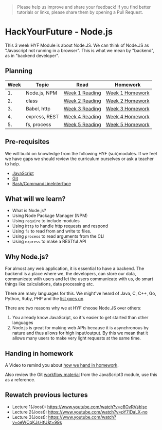
> Please help us improve and share your feedback! If you find better tutorials or links, please share them by opening a Pull Request.

# HackYourFuture - Node.js
This 3 week HYF Module is about Node.JS. We can think of Node.JS as "Javascript not running in a browser". This is what we mean by "backend", as in "backend developer".

## Planning
| Week | Topic | Read | Homework |
| ---- | ----- | ---- | -------- |
| 1. | Node.js, NPM | [Week 1 Reading](week1/README.md) | [Week 1 Homework](week1/homework/README.md) |
| 2. | class | [Week 2 Reading](week2/README.md) | [Week 2 Homework](week2/homework/README.md) |
| 3. | Babel, http | [Week 3 Reading](week3/README.md) | [Week 3 Homework](week3/homework/README.md) |
| 4. | express, REST | [Week 4 Reading](week4/README.md) | [Week 4 Homework](week4/homework/README.md) |
| 5. | fs, process | [Week 5 Reading](week5/README.md) | [Week 5 Homework](week5/homework/README.md) |


## Pre-requisites
We will build on knowledge from the following HYF (sub)modules. If we feel we have gaps we should review the curriculum ourselves or ask a teacher to help.
- [JavaScript](https://github.com/HackYourFuture/JavaScript)
- [Git](https://github.com/HackYourFuture/Git)
- [Bash/CommandLineInterface](https://github.com/HackYourFuture/CommandLine)

## What will we learn?
- What is Node.js?
- Using Node Package Manager (NPM)
- Using `require` to include modules
- Using `http` to handle http requests and respond
- Using `fs` to read from and write to files.
- Using `process` to read arguments from the CLI
- Using `express` to make a RESTful API

## Why Node.js?
For almost any web application, it is essential to have a backend. The backend is a place where we, the developers, can store our data, communicate with users and let the users communicate with us, do smart things like calculations, data processing etc.

There are many languages for this. We might've heard of Java, C, C++, Go, Python, Ruby, PHP and the [list goes on](https://blog.newrelic.com/2016/08/18/popular-programming-languages-2016-go/). 

There are two reasons why we at HYF choose Node.JS over others:
1) You already know JavaScript, so it's easier to get started than other languages
2) Node.js is great for making web APIs because it is asynchronous by nature and thus allows for high input/output. By this we mean that it allows many users to make very light requests at the same time.

## Handing in homework
A Video to remind you about [how we hand in homework](https://www.youtube.com/watch?v=-o0yomUVVpU&index=2&list=PLVYDhqbgYpYUGxRdtQdYVE5Q8h3bt6SIA).

Also review the Git [workflow material](https://github.com/HackYourFuture/Git/blob/master/Lecture-3.md) from the JavaScript3 module, use this as a reference.

## Rewatch previous lectures

- Lecture 1(Joost): https://www.youtube.com/watch?v=c8OvRVsbIsc
- Lecture 2(Joost): https://www.youtube.com/watch?v=pY7IDaLX-no
- Lecture 3(Joost): https://www.youtube.com/watch?v=oeWCqKJsHtU&t=99s



